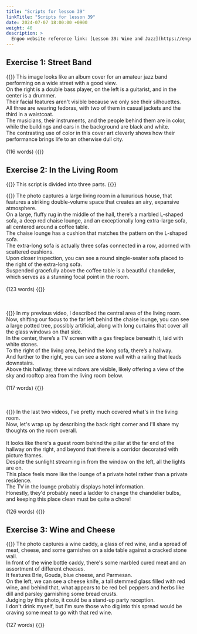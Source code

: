 ```yaml
---
title: "Scripts for lesson 39"
linkTitle: "Scripts for lesson 39"
date: 2024-07-07 18:00:00 +0900
weight: 40
description: >
  Engoo website reference link: [Lesson 39: Wine and Jazz](https://engoo.com/app/lessons/describing-pictures-intermediate-describing-pictures-wine-and-jazz/6nesIE6jEeezUhMKkSQmMw?category_id=P_HriMOnEeifo0O-yMP42w&course_id=ZZasjsOnEeiHZVOMC0VfdA)
---
```


## Exercise 1: Street Band

{{<card header="**Script**">}}
This image looks like an album cover for an amateur jazz band performing on a wide street with a good view. <br/>
On the right is a double bass player, on the left is a guitarist, and in the center is a drummer. <br/>
Their facial features aren't visible because we only see their silhouettes. <br/>
All three are wearing fedoras, with two of them in casual jackets and the third in a waistcoat.<br/>
The musicians, their instruments, and the people behind them are in color, while the buildings and cars in the background are black and white. <br/>
The contrasting use of color in this cover art cleverly shows how their performance brings life to an otherwise dull city.<br/>
<br/>
(116 words)
{{</card>}}


## Exercise 2: In the Living Room

{{<alert>}}
This script is divided into three parts.
{{</alert>}}

{{<card header="**1st script**">}}
The photo captures a large living room in a luxurious house, that features a striking double-volume space that creates an airy, expansive atmosphere.<br/>
On a large, fluffy rug in the middle of the hall, there’s a marbled L-shaped sofa, a deep red chaise lounge, and an exceptionally long extra-large sofa, all centered around a coffee table.<br/>
The chaise lounge has a cushion that matches the pattern on the L-shaped sofa.<br/>
The extra-long sofa is actually three sofas connected in a row, adorned with scattered cushions.<br/>
Upon closer inspection, you can see a round single-seater sofa placed to the right of the extra-long sofa.<br/>
Suspended gracefully above the coffee table is a beautiful chandelier, which serves as a stunning focal point in the room.<br/>
<br/>
(123 words)
{{</card>}}

　

{{<card header="**2nd script**">}}
In my previous video, I described the central area of the living room. <br/>
Now, shifting our focus to the far left behind the chaise lounge, you can see a large potted tree, possibly artificial, along with long curtains that cover all the glass windows on that side.<br/>
In the center, there’s a TV screen with a gas fireplace beneath it, laid with white stones.<br/>
To the right of the living area, behind the long sofa, there’s a hallway.<br/>
And further to the right, you can see a stone wall with a railing that leads downstairs. <br/>
Above this hallway, three windows are visible, likely offering a view of the sky and rooftop area from the living room below.<br/>
<br/>
(117 words)
{{</card>}}

　

{{<card header="**3rd script**">}}
In the last two videos, I've pretty much covered what's in the living room. <br/>
Now, let's wrap up by describing the back right corner and I'll share my thoughts on the room overall.<br/>
<br/>
It looks like there's a guest room behind the pillar at the far end of the hallway on the right, and beyond that there is a corridor decorated with picture frames.<br/>
Despite the sunlight streaming in from the window on the left, all the lights are on.<br/>
This place feels more like the lounge of a private hotel rather than a private residence. <br/>
The TV in the lounge probably displays hotel information. <br/>
Honestly, they'd probably need a ladder to change the chandelier bulbs, and keeping this place clean must be quite a chore!<br/>
<br/>
(126 words)
{{</card>}}

## Exercise 3: Wine and Cheese

{{<card header="**Script**">}}
The photo captures a wine caddy, a glass of red wine, and a spread of meat, cheese, and some garnishes on a side table against a cracked stone wall.<br/> 
In front of the wine bottle caddy, there's some marbled cured meat and an assortment of different cheeses.<br/>
It features Brie, Gouda, blue cheese, and Parmesan.<br/>
On the left, we can see a cheese knife, a tall stemmed glass filled with red wine, and behind that, what appears to be red bell peppers and herbs like dill and parsley garnishing some bread crusts.<br/>
Judging by this photo, it could be a stand-up party reception. <br/>
I don't drink myself, but I'm sure those who dig into this spread would be craving some meat to go with that red wine.<br/>
<br/>
(127 words)
{{</card>}}



